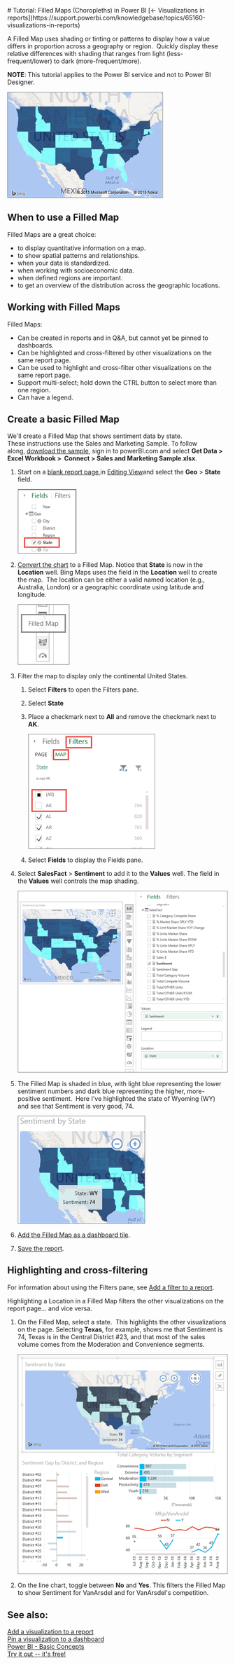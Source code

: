 <properties pageTitle="Tutorial: Filled Maps (Choropleths) in Power BI" description="Tutorial: Filled Maps (Choropleths) in Power BI" services="powerbi" documentationCenter="" authors="v-anpasi" manager="mblythe" editor=""/>
<tags ms.service="powerbi" ms.devlang="NA" ms.topic="article" ms.tgt_pltfrm="NA" ms.workload="powerbi" ms.date="06/26/2015" ms.author="v-anpasi"/>
# Tutorial: Filled Maps (Choropleths) in Power BI
[← Visualizations in reports](https://support.powerbi.com/knowledgebase/topics/65160-visualizations-in-reports)

A Filled Map uses shading or tinting or patterns to display how a value differs in proportion across a geography or region.  Quickly display these relative differences with shading that ranges from light (less-frequent/lower) to dark (more-frequent/more).    

**NOTE**: This tutorial applies to the Power BI service and not to Power BI Designer. 

![](media/powerbi-service-tutorial-filled-maps-choropleths/filledMap.png)

## When to use a Filled Map

Filled Maps are a great choice:

-   to display quantitative information on a map.
-   to show spatial patterns and relationships.
-   when your data is standardized.
-   when working with socioeconomic data.
-   when defined regions are important.
-   to get an overview of the distribution across the geographic locations.

## Working with Filled Maps

Filled Maps:

-   Can be created in reports and in Q&A, but cannot yet be pinned to dashboards.
-   Can be highlighted and cross-filtered by other visualizations on the same report page.
-   Can be used to highlight and cross-filter other visualizations on the same report page.
-   Support multi-select; hold down the CTRL button to select more than one region.
-   Can have a legend.

## Create a basic Filled Map

We'll create a Filled Map that shows sentiment data by state.  
These instructions use the Sales and Marketing Sample. To follow along, [download the sample](http://support.powerbi.com/knowledgebase/articles/514904-download-samples), sign in to powerBI.com and select **Get Data \> Excel Workbook \>  Connect \> Sales and Marketing Sample**.**xlsx**.

1.  Start on a [blank report page ](http://support.powerbi.com/knowledgebase/articles/474804-add-a-page-to-a-power-bi-report)in [Editing View](http://support.powerbi.com/knowledgebase/articles/443094-edit-a-report)and select the **Geo** \> **State** field.  
    
    ![](media/powerbi-service-tutorial-filled-maps-choropleths/filledMapSelectState.png)
    
2.  [Convert the chart](http://support.powerbi.com/knowledgebase/articles/444663-change-the-type-of-visualization-in-a-report) to a Filled Map. Notice that **State** is now in the **Location** well. Bing Maps uses the field in the **Location** well to create the map.  The location can be either a valid named location (e.g., Australia, London) or a geographic coordinate using latitude and longitude.
    
	![](media/powerbi-service-tutorial-filled-maps-choropleths/filledMapSwitch.png)  
3.  Filter the map to display only the continental United States.
    1.  Select **Filters** to open the Filters pane.
    2.  Select **State**
    3.  Place a checkmark next to **All** and remove the checkmark next to **AK**.

		![](media/powerbi-service-tutorial-filled-maps-choropleths/filledMapFilter.png)

    4.  Select **Fields** to display the Fields pane.

4.  Select **SalesFact** \> **Sentiment** to add it to the **Values** well. The field in the **Values** well controls the map shading.

    ![](media/powerbi-service-tutorial-filled-maps-choropleths/filledMap_5.png)
    
5.  The Filled Map is shaded in blue, with light blue representing the lower sentiment numbers and dark blue representing the higher, more-positive sentiment.  Here I've highlighted the state of Wyoming (WY) and see that Sentiment is very good, 74.

    ![](media/powerbi-service-tutorial-filled-maps-choropleths/filledMapWY.png)

6.  [Add the Filled Map as a dashboard tile](http://support.powerbi.com/knowledgebase/articles/425669-tiles-in-power-bi). 
7.  [Save the report](http://support.powerbi.com/knowledgebase/articles/444112-save-a-report).

## Highlighting and cross-filtering

For information about using the Filters pane, see [Add a filter to a report](https://support.powerbi.com/knowledgebase/articles/464704-add-a-filter-to-a-report).

Highlighting a Location in a Filled Map filters the other visualizations on the report page... and vice versa.

1.  On the Filled Map, select a state.  This highlights the other visualizations on the page. Selecting **Texas**, for example, shows me that Sentiment is 74, Texas is in the Central District \#23, and that most of the sales volume comes from the Moderation and Convenience segments.

    ![](media/powerbi-service-tutorial-filled-maps-choropleths/FilledmapFiltered.png)
2.  On the line chart, toggle between **No** and **Yes**. This filters the Filled Map to show Sentiment for VanArsdel and for VanArsdel's competition.

## See also:

[Add a visualization to a report](https://powerbi.uservoice.com/knowledgebase/articles/441777)  
[Pin a visualization to a dashboard](http://support.powerbi.com/knowledgebase/articles/430323-pin-a-tile-to-a-dashboard-from-a-report)  
[Power BI - Basic Concepts](http://support.powerbi.com/knowledgebase/articles/487029-power-bi-preview-basic-concepts)  
[Try it out -- it's free!](https://powerbi.com/)